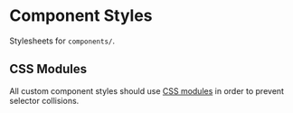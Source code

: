 # Component Styles

Stylesheets for `components/`.

## CSS Modules

All custom component styles should use [CSS modules](https://github.com/css-modules/css-modules) in order to prevent selector collisions.
